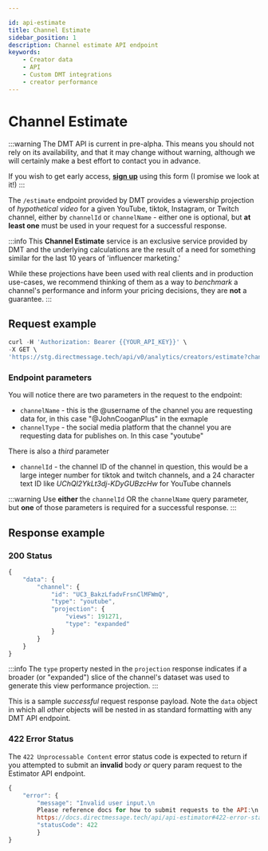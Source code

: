 ```yaml
---

id: api-estimate
title: Channel Estimate 
sidebar_position: 1
description: Channel estimate API endpoint
keywords:
    - Creator data
    - API
    - Custom DMT integrations
    - creator performance
---
```


# Channel Estimate 

:::warning
The DMT API is current in pre-alpha. This means you should not rely on its availability, and that it may change without warning, although we will certainly make a best effort to contact you in advance.

If you wish to get early access, [**sign up**](https://airtable.com/appzETVKT8y3nFxsx/shrEEvRQTq3tXfmgR) using this form (I promise we look at it!)
:::

The `/estimate` endpoint provided by DMT provides a viewership projection of _hypothetical video_ for a given YouTube, tiktok, Instagram, or Twitch channel, either by `channelId` or `channelName` - either one is optional, but **at least one** must be used in your request for a successful response.

:::info
This **Channel Estimate** service is an exclusive service provided by DMT and the underlying calculations are the result of a need for something similar for the last 10 years of 'influencer marketing.' 

While these projections have been used with real clients and in production use-cases, we recommend thinking of them as a way to _benchmark_ a channel's performance and inform your pricing decisions, they are **not** a guarantee.
:::

## Request example

```js title="cURL Channel Estimate" showLineNumbers
curl -H 'Authorization: Bearer {{YOUR_API_KEY}}' \
-X GET \
'https://stg.directmessage.tech/api/v0/analytics/creators/estimate?channelName=@JohnCooganPlus&channelType=youtube'
```

### Endpoint parameters

You will notice there are two parameters in the request to the endpoint:

- `channelName` - this is the @username of the channel you are requesting data for, in this case "@JohnCooganPlus" in the exmaple
- `channelType` - the social media platform that the channel you are requesting data for publishes on. In this case "youtube"

There is also a *third* parameter
- `channelId` - the channel ID of the channel in question, this would be a large integer number for tiktok and twitch channels, and a 24 character text ID like *UChQl2YkLt3dj-KDyGUBzcHw* for YouTube channels

:::warning
Use **either** the `channelId` OR the `channelName` query parameter, but **one** of those parameters is required for a successful response.
:::


## Response example

### 200 Status

```js title="Channel Estimate response" showLineNumbers
{
	"data": {
		"channel": {
			"id": "UC3_BakzLfadvFrsnClMFWmQ",
			"type": "youtube",
			"projection": {
				"views": 191271,
				"type": "expanded"
			}
		}
	}
}
```

:::info
The `type` property nested in the `projection` response indicates if a broader (or "expanded") slice of the channel's dataset was used to generate this view performance projection.
:::


This is a sample _successful_ request response payload. Note the `data` object in which all _other_ objects will be nested in as standard formatting with any DMT API endpoint.

### 422 Error Status

The `422 Unprocessable Content` error status code is expected to return if you attempted to submit an **invalid** body *or* query param request to the Estimator API endpoint.

```js title="Channel Estimate 422 Error response" showLineNumbers
{
	"error": {
		"message": "Invalid user input.\n
		Please reference docs for how to submit requests to the API:\n
		https://docs.directmessage.tech/api/api-estimator#422-error-status",
		"statusCode": 422
		}
}
```